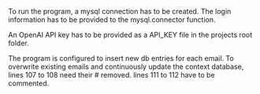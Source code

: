 To run the program, a mysql connection has to be created. The login information has to be provided to the
    mysql.connector function.

An OpenAI API key has to be provided as a API_KEY file in the projects root folder.

The program is configured to insert new db entries for each email.
To overwrite existing emails and continuously update the context database, <br> 
    lines 107 to 108 need their # removed.
    lines 111 to 112 have to be commented.